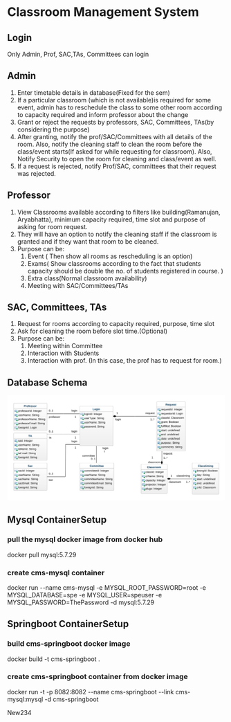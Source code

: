 # Classroom Management System
## Login
Only Admin, Prof, SAC,TAs, Committees can login
## Admin
1. Enter timetable details in database(Fixed for the sem)
2. If a particular classroom (which is not available)is required for some event, admin    has to reschedule the class to some other room according to capacity required and inform professor about the change
3. Grant or reject the requests by professors, SAC, Committees, TAs(by considering the purpose)
4. After granting, notify the prof/SAC/Committees with all details of the room. Also, notify the cleaning staff to clean the room before the class/event starts(If asked for while requesting for classroom). Also, Notify Security to open the room for cleaning and class/event as well.
5. If a request is rejected, notify Prof/SAC, committees that their request was rejected.
## Professor
1. View Classrooms available according to filters like building(Ramanujan, Aryabhatta), minimum capacity required, time slot  and purpose of asking for room request. 
2. They will have an option to notify the cleaning staff if the classroom is granted and if they want that room to be cleaned.
3. Purpose can be:
    1. Event ( Then show all rooms as rescheduling is an option)
    2. Exams( Show classrooms according to the fact that students capacity should be double the no. of students registered in course. )
    3. Extra class(Normal classroom availability)
    4. Meeting with SAC/Committees/TAs
## SAC, Committees, TAs
1. Request for rooms according to capacity required, purpose, time slot
2. Ask for cleaning the room before slot time.(Optional)
3. Purpose can be:
    1. Meeting within Committee
    2. Interaction with Students
    3. Interaction with prof. (In this case, the prof has to request for room.)

## Database Schema
![Database_Schema](src/main/webapp/images/cmsdb.png)

## Mysql ContainerSetup
### pull the mysql docker image from docker hub
docker pull mysql:5.7.29

### create cms-mysql container
docker run --name cms-mysql -e MYSQL_ROOT_PASSWORD=root -e MYSQL_DATABASE=spe -e MYSQL_USER=speuser -e MYSQL_PASSWORD=ThePassword -d mysql:5.7.29

## Springboot ContainerSetup
### build cms-springboot docker image
docker build -t cms-springboot .

### create cms-springboot container from docker image
docker run -t -p 8082:8082 --name cms-springboot --link cms-mysql:mysql -d cms-springboot

New234
